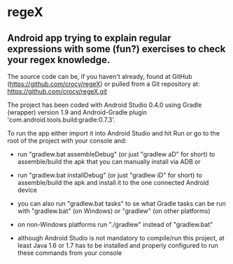 regeX
=====
Android app trying to explain regular expressions with some (fun?) exercises to check your regex knowledge.
----
The source code can be, if you haven't already, found at GitHub (https://github.com/crocy/regeX) or pulled from a Git repository at: https://github.com/crocy/regeX.git

The project has been coded with Android Studio 0.4.0 using Gradle (wrapper) version 1.9 and Android-Gradle plugin 'com.android.tools.build:gradle:0.7.3'.

To run the app either import it into Android Studio and hit Run or go to the root of the project with your console and:

- run "gradlew.bat assembleDebug" (or just "gradlew aD" for short) to assemble/build the apk that you can manually install via ADB or

- run "gradlew.bat installDebug" (or just "gradlew iD" for short) to assemble/build the apk and install it to the one connected Android device

- you can also run "gradlew.bat tasks" to se what Gradle tasks can be run with "gradlew.bat" (on Windows) or "gradlew" (on other platforms)

- on non-Windows platforms run "./gradlew" instead of "gradlew.bat"

- although Android Studio is not mandatory to compile/run this project, at least Java 1.6 or 1.7 has to be installed and properly configured to run these commands from your console